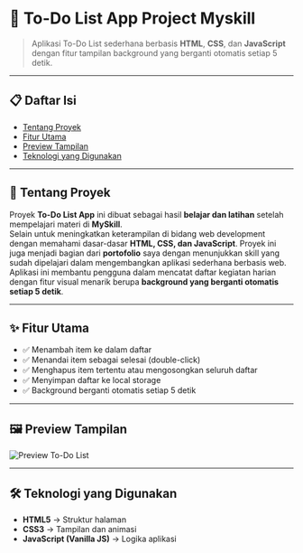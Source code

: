 # 📝 To-Do List App Project Myskill

> Aplikasi To-Do List sederhana berbasis **HTML**, **CSS**, dan **JavaScript** dengan fitur tampilan background yang berganti otomatis setiap 5 detik.

---

## 📋 Daftar Isi
- [Tentang Proyek](#-tentang-proyek)
- [Fitur Utama](#-fitur-utama)
- [Preview Tampilan](#-preview-tampilan)
- [Teknologi yang Digunakan](#-teknologi-yang-digunakan)

---

## 📖 Tentang Proyek
Proyek **To-Do List App** ini dibuat sebagai hasil **belajar dan latihan** setelah mempelajari materi di **MySkill**.  
Selain untuk meningkatkan keterampilan di bidang web development dengan memahami dasar-dasar **HTML, CSS, dan JavaScript**.
Proyek ini juga menjadi bagian dari **portofolio** saya dengan menunjukkan skill yang sudah dipelajari dalam mengembangkan aplikasi sederhana berbasis web.  
Aplikasi ini membantu pengguna dalam mencatat daftar kegiatan harian dengan fitur visual menarik berupa **background yang berganti otomatis setiap 5 detik**.  

---

## ✨ Fitur Utama
- ✅ Menambah item ke dalam daftar  
- ✅ Menandai item sebagai selesai (double-click)  
- ✅ Menghapus item tertentu atau mengosongkan seluruh daftar  
- ✅ Menyimpan daftar ke local storage  
- ✅ Background berganti otomatis setiap 5 detik  

---

## 🖼 Preview Tampilan  

![Preview To-Do List]()

---

## 🛠 Teknologi yang Digunakan
- **HTML5** → Struktur halaman  
- **CSS3** → Tampilan dan animasi  
- **JavaScript (Vanilla JS)** → Logika aplikasi
